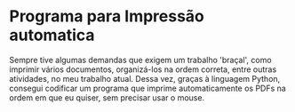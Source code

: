 # Programa para Impressão automatica

Sempre tive algumas demandas que exigem um trabalho 'braçal', como imprimir vários documentos, organizá-los na ordem correta, entre outras atividades, no meu trabalho atual. Dessa vez, graças à linguagem Python, consegui codificar um programa que imprime automaticamente os PDFs na ordem em que eu quiser, sem precisar usar o mouse.

